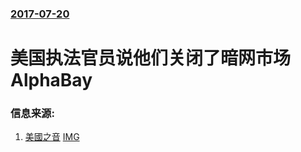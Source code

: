 ### [2017-07-20](/news/2017/07/20/index.md)

##### 
# 美国执法官员说他们关闭了暗网市场AlphaBay 




### 信息来源:

1. [美國之音](https://www.voachinese.com/a/alphabay-shut-down-20170720/3952498.html) [IMG](https://gdb.voanews.com/50F5A860-271A-4A06-A3DB-418B71E09045_w1200_r1_s.jpg)
